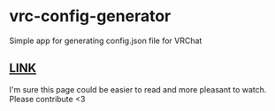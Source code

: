 # vrc-config-generator
Simple app for generating config.json file for VRChat
## [LINK](https://vard88508.github.io/vrc-config-generator/)
I'm sure this page could be easier to read and more pleasant to watch. Please contribute <3
